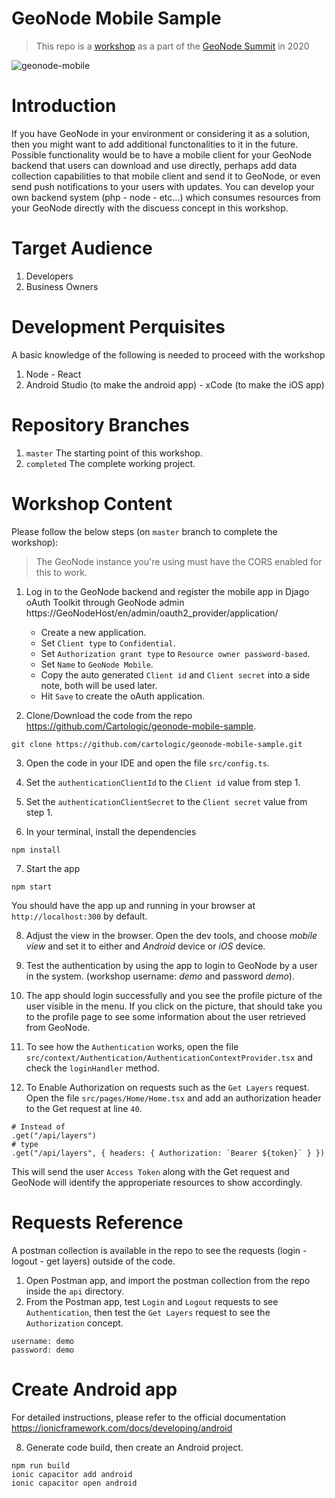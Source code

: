 # GeoNode Mobile Sample

> This repo is a [workshop](https://summit.geonode.org/schedule/#session-202) as a part of the [GeoNode Summit](http://summit.geonode.org/) in 2020

![geonode-mobile](https://user-images.githubusercontent.com/44545113/101247866-7834ab00-3724-11eb-9e62-5befed11fc7a.gif)

# Introduction
If you have GeoNode in your environment or considering it as a solution, then you might want to add additional functonalities to it in the future. Possible functionality would be to have a mobile client for your GeoNode backend that users can download and use directly, perhaps add data collection capabilities to that mobile client and send it to GeoNode, or even send push notifications to your users with updates. You can develop your own backend system (php - node - etc...) which consumes resources from your GeoNode directly with the discuess concept in this workshop.

# Target Audience
1. Developers
2. Business Owners

# Development Perquisites
A basic knowledge of the following is needed to proceed with the workshop
1. Node - React
2. Android Studio (to make the android app) - xCode (to make the iOS app)

# Repository Branches
1. `master` The starting point of this workshop.
2. `completed` The complete working project.

# Workshop Content
Please follow the below steps (on `master` branch to complete the workshop):
> The GeoNode instance you're using must have the CORS enabled for this to work.
1. Log in to the GeoNode backend and register the mobile app in Djago oAuth Toolkit through GeoNode admin https://GeoNodeHost/en/admin/oauth2_provider/application/
    - Create a new application.
    - Set `Client type` to `Confidential`.
    - Set `Authorization grant type` to `Resource owner password-based`.
    - Set `Name` to `GeoNode Mobile`.
    - Copy the auto generated `Client id` and `Client secret` into a side note, both will be used later.
    - Hit `Save` to create the oAuth application.

2. Clone/Download the code from the repo https://github.com/Cartologic/geonode-mobile-sample.
```
git clone https://github.com/cartologic/geonode-mobile-sample.git
```
3. Open the code in your IDE and open the file `src/config.ts`.

4. Set the `authenticationClientId` to the `Client id` value from step 1.

5. Set the `authenticationClientSecret` to the `Client secret` value from step 1.

6. In your terminal, install the dependencies
```
npm install
```

7. Start the app
```
npm start
```
You should have the app up and running in your browser at `http://localhost:300` by default.

8. Adjust the view in the browser. Open the dev tools, and choose *mobile view* and set it to either and *Android* device or *iOS* device.

9. Test the authentication by using the app to login to GeoNode by a user in the system. (workshop username: *demo* and password *demo*).

10. The app should login successfully and you see the profile picture of the user visible in the menu. If you click on the picture, that should take you to the profile page to see some information about the user retrieved from GeoNode.

11. To see how the `Authentication` works, open the file `src/context/Authentication/AuthenticationContextProvider.tsx` and check the `loginHandler` method.

12. To Enable Authorization on requests such as the `Get Layers` request. Open the file `src/pages/Home/Home.tsx` and add an authorization header to the Get request at line `40`.

```
# Instead of 
.get("/api/layers")
# type
.get("/api/layers", { headers: { Authorization: `Bearer ${token}` } })
```
This will send the user `Access Token` along with the Get request and GeoNode will identify the approperiate resources to show accordingly.

# Requests Reference
A postman collection is available in the repo to see the requests (login - logout - get layers) outside of the code.

1. Open Postman app, and import the postman collection from the repo inside the `api` directory.
2. From the Postman app, test `Login` and `Logout` requests to see `Authentication`, then test the `Get Layers` request to see the `Authorization` concept.
```
username: demo
password: demo
```

# Create Android app
For detailed instructions, please refer to the official documentation https://ionicframework.com/docs/developing/android

8. Generate code build, then create an Android project.
```
npm run build
ionic capacitor add android
ionic capacitor open android
```